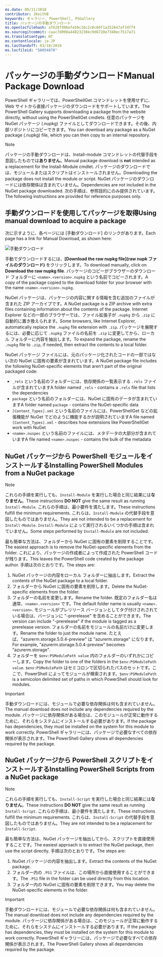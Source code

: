 ```yaml
---
ms.date: 09/11/2018
contributor: JKeithB
keywords: ギャラリー, PowerShell, PSGallery
title: パッケージの手動ダウンロード
ms.openlocfilehash: af628f99befe50c16c2c0c60f1a352647af34ff4
ms.sourcegitcommit: caac7d098a448232304c9d6728e7340ec7517a71
ms.translationtype: HT
ms.contentlocale: ja-JP
ms.lasthandoff: 03/18/2019
ms.locfileid: "58054878"
---
```

# <a name="manual-package-download"></a><span data-ttu-id="8a219-103">パッケージの手動ダウンロード</span><span class="sxs-lookup"><span data-stu-id="8a219-103">Manual Package Download</span></span>

<span data-ttu-id="8a219-104">PowerShell ギャラリーでは、PowerShellGet コマンドレットを使用せずに、Web サイトから直接パッケージのダウンロードをサポートしています。</span><span class="sxs-lookup"><span data-stu-id="8a219-104">The PowerShell Gallery supports downloading a package from the website directly, without using the PowerShellGet cmdlets.</span></span> <span data-ttu-id="8a219-105">任意のパッケージを NuGet パッケージ (.nupkg) ファイルとしてダウンロードできます。その後、内部リポジトリにコピーできます。</span><span class="sxs-lookup"><span data-stu-id="8a219-105">You can download any package as a NuGet package (.nupkg) file, which you can then copy to an internal repository.</span></span>

> [!NOTE]
> <span data-ttu-id="8a219-106">パッケージの手動ダウンロードは、Install-module コマンドレットの代替手段を意図したものでは**ありません**。</span><span class="sxs-lookup"><span data-stu-id="8a219-106">Manual package download is **not** intended as a replacement for the Install-Module cmdlet.</span></span>
> <span data-ttu-id="8a219-107">パッケージのダウンロードでは、モジュールまたはスクリプトはインストールされません。</span><span class="sxs-lookup"><span data-stu-id="8a219-107">Downloading the package does not install the module or script.</span></span> <span data-ttu-id="8a219-108">NuGet パッケージのダウンロードには依存関係は含まれていません。</span><span class="sxs-lookup"><span data-stu-id="8a219-108">Dependencies are not included in the NuGet package downloaded.</span></span> <span data-ttu-id="8a219-109">次の手順は、参照目的にのみ提供されています。</span><span class="sxs-lookup"><span data-stu-id="8a219-109">The following instructions are provided for reference purposes only.</span></span>

## <a name="using-manual-download-to-acquire-a-package"></a><span data-ttu-id="8a219-110">手動ダウンロードを使用してパッケージを取得</span><span class="sxs-lookup"><span data-stu-id="8a219-110">Using manual download to acquire a package</span></span>

<span data-ttu-id="8a219-111">次に示すように、各ページには [手動ダウンロード] のリンクがあります。</span><span class="sxs-lookup"><span data-stu-id="8a219-111">Each page has a link for Manual Download, as shown here:</span></span>

![手動ダウンロード](../../Images/packagedisplaypagewithpseditions.png)

<span data-ttu-id="8a219-113">手動でダウンロードするには、**[Download the raw nupkg file]\(raw nupk ファイルのダウンロード\)** をクリックします。</span><span class="sxs-lookup"><span data-stu-id="8a219-113">To download manually, click on **Download the raw nupkg file**.</span></span> <span data-ttu-id="8a219-114">パッケージのコピーがブラウザーのダウンロード フォルダーに `<name>.<version>.nupkg` という名前でコピーされます。</span><span class="sxs-lookup"><span data-stu-id="8a219-114">A copy of the package copied to the download folder for your browser with the name `<name>.<version>.nupkg`.</span></span>

<span data-ttu-id="8a219-115">NuGet パッケージは、パッケージの内容に関する情報を含む追加のファイルが含まれた ZIP アーカイブです。</span><span class="sxs-lookup"><span data-stu-id="8a219-115">A NuGet package is a ZIP archive with extra files containing information about the contents of the package.</span></span> <span data-ttu-id="8a219-116">Internet Explorer などの一部のブラウザーでは、ファイル拡張子が `.nupkg` から `.zip` に自動的に置き換えられます。</span><span class="sxs-lookup"><span data-stu-id="8a219-116">Some browsers, like Internet Explorer, automatically replace the `.nupkg` file extension with `.zip`.</span></span> <span data-ttu-id="8a219-117">パッケージを展開するには、必要に応じて `.nupkg` ファイルの名前を `.zip` に変更してから、ローカル フォルダーに内容を抽出します。</span><span class="sxs-lookup"><span data-stu-id="8a219-117">To expand the package, rename the `.nupkg` file to `.zip`, if needed, then extract the contents to a local folder.</span></span>

<span data-ttu-id="8a219-118">NuGet パッケージ ファイルには、元のパッケージ化されたコードの一部ではない次の NuGet に固有の要素が含まれています。</span><span class="sxs-lookup"><span data-stu-id="8a219-118">A NuGet package file includes the following NuGet-specific elements that aren't part of the original packaged code:</span></span>

- <span data-ttu-id="8a219-119">`_rels` という名前のフォルダーには、依存関係の一覧表示する `.rels` ファイルが含まれています</span><span class="sxs-lookup"><span data-stu-id="8a219-119">A folder named `_rels` - contains a `.rels` file that lists the dependencies</span></span>
- <span data-ttu-id="8a219-120">`package` という名前のフォルダーには、NuGet に固有のデータが含まれています</span><span class="sxs-lookup"><span data-stu-id="8a219-120">A folder named `package` - contains the NuGet-specific data</span></span>
- <span data-ttu-id="8a219-121">`[Content_Types].xml` という名前のファイルには、PowerShellGet などの拡張機能が NuGet でどのように機能するかが説明されています</span><span class="sxs-lookup"><span data-stu-id="8a219-121">A file named `[Content_Types].xml` - describes how extensions like PowerShellGet work with NuGet</span></span>
- <span data-ttu-id="8a219-122">`<name>.nuspec` という名前のファイルには、メタデータの大部分が含まれています</span><span class="sxs-lookup"><span data-stu-id="8a219-122">A file named `<name>.nuspec` - contains the bulk of the metadata</span></span>

## <a name="installing-powershell-modules-from-a-nuget-package"></a><span data-ttu-id="8a219-123">NuGet パッケージから PowerShell モジュールをインストールする</span><span class="sxs-lookup"><span data-stu-id="8a219-123">Installing PowerShell Modules from a NuGet package</span></span>

> [!NOTE]
> <span data-ttu-id="8a219-124">これらの手順を実行しても、`Install-Module` を実行した場合と同じ結果には**なりません**。</span><span class="sxs-lookup"><span data-stu-id="8a219-124">These instructions **DO NOT** give the same result as running `Install-Module`.</span></span> <span data-ttu-id="8a219-125">これらの手順は、最小要件を満たします。</span><span class="sxs-lookup"><span data-stu-id="8a219-125">These instructions fulfill the minimum requirements.</span></span> <span data-ttu-id="8a219-126">これらは、`Install-Module` の代替手段を意図したものではありません。</span><span class="sxs-lookup"><span data-stu-id="8a219-126">They are not intended to be a replacement for `Install-Module`.</span></span> <span data-ttu-id="8a219-127">`Install-Module` によって実行されるいくつかの手順は含まれていません。</span><span class="sxs-lookup"><span data-stu-id="8a219-127">Some steps performed by `Install-Module` are not included.</span></span>

<span data-ttu-id="8a219-128">最も簡単な方法は、フォルダーから NuGet に固有の要素を削除することです。</span><span class="sxs-lookup"><span data-stu-id="8a219-128">The easiest approach is to remove the NuGet-specific elements from the folder.</span></span> <span data-ttu-id="8a219-129">これにより、パッケージの作成者によって作成された PowerShell コードが残ります。</span><span class="sxs-lookup"><span data-stu-id="8a219-129">This leaves the PowerShell code created by the package author.</span></span> <span data-ttu-id="8a219-130">手順は次のとおりです。</span><span class="sxs-lookup"><span data-stu-id="8a219-130">The steps are:</span></span>

1. <span data-ttu-id="8a219-131">NuGet パッケージの内容をローカル フォルダーに抽出します。</span><span class="sxs-lookup"><span data-stu-id="8a219-131">Extract the contents of the NuGet package to a local folder.</span></span>
2. <span data-ttu-id="8a219-132">フォルダーから NuGet に固有の要素を削除します。</span><span class="sxs-lookup"><span data-stu-id="8a219-132">Delete the NuGet-specific elements from the folder.</span></span>
3. <span data-ttu-id="8a219-133">フォルダーの名前を変更します。</span><span class="sxs-lookup"><span data-stu-id="8a219-133">Rename the folder.</span></span> <span data-ttu-id="8a219-134">既定のフォルダー名は通常、`<name>.<version>` です。</span><span class="sxs-lookup"><span data-stu-id="8a219-134">The default folder name is usually `<name>.<version>`.</span></span> <span data-ttu-id="8a219-135">モジュールがプレリリース バージョンとしてタグ付けされされている場合は、バージョンに "-prerelease" を含めることができます。</span><span class="sxs-lookup"><span data-stu-id="8a219-135">The version can include "-prerelease" if the module is tagged as a prerelease version.</span></span> <span data-ttu-id="8a219-136">フォルダーの名前をモジュールの名前だけに変更します。</span><span class="sxs-lookup"><span data-stu-id="8a219-136">Rename the folder to just the module name.</span></span> <span data-ttu-id="8a219-137">たとえば、"azurerm.storage.5.0.4-preview" は "azurerm.storage" になります。</span><span class="sxs-lookup"><span data-stu-id="8a219-137">For example, "azurerm.storage.5.0.4-preview" becomes "azurerm.storage".</span></span>
4. <span data-ttu-id="8a219-138">フォルダーを `$env:PSModulePath value` 内のフォルダーのいずれかにコピーします。</span><span class="sxs-lookup"><span data-stu-id="8a219-138">Copy the folder to one of the folders in the `$env:PSModulePath value`.</span></span> <span data-ttu-id="8a219-139">`$env:PSModulePath` はセミコロンで区切られたパスのセットです。ここで、PowerShell によってモジュールが検索されます。</span><span class="sxs-lookup"><span data-stu-id="8a219-139">`$env:PSModulePath` is a semicolon delimited set of paths in which PowerShell should look for modules.</span></span>

> [!IMPORTANT]
> <span data-ttu-id="8a219-140">手動ダウンロードには、モジュールで必要な依存関係は何も含まれていません。</span><span class="sxs-lookup"><span data-stu-id="8a219-140">The manual download does not include any dependencies required by the module.</span></span> <span data-ttu-id="8a219-141">パッケージに依存関係がある場合は、このモジュールが正常に動作するために、それらをシステムにインストールする必要があります。</span><span class="sxs-lookup"><span data-stu-id="8a219-141">If the package has dependencies, they must be installed on the system for this module to work correctly.</span></span> <span data-ttu-id="8a219-142">PowerShell ギャラリーには、パッケージで必要なすべての依存関係が表示されます。</span><span class="sxs-lookup"><span data-stu-id="8a219-142">The PowerShell Gallery shows all dependencies required by the package.</span></span>

## <a name="installing-powershell-scripts-from-a-nuget-package"></a><span data-ttu-id="8a219-143">NuGet パッケージから PowerShell スクリプトをインストールする</span><span class="sxs-lookup"><span data-stu-id="8a219-143">Installing PowerShell Scripts from a NuGet package</span></span>

> [!NOTE]
> <span data-ttu-id="8a219-144">これらの手順を実行しても、`Install-Script` を実行した場合と同じ結果には**なりません**。</span><span class="sxs-lookup"><span data-stu-id="8a219-144">These instructions **DO NOT** give the same result as running `Install-Script`.</span></span> <span data-ttu-id="8a219-145">これらの手順は、最小要件を満たします。</span><span class="sxs-lookup"><span data-stu-id="8a219-145">These instructions fulfill the minimum requirements.</span></span> <span data-ttu-id="8a219-146">これらは、`Install-Script` の代替手段を意図したものではありません。</span><span class="sxs-lookup"><span data-stu-id="8a219-146">They are not intended to be a replacement for `Install-Script`.</span></span>

<span data-ttu-id="8a219-147">最も簡単な方法は、NuGet パッケージを抽出してから、スクリプトを直接使用することです。</span><span class="sxs-lookup"><span data-stu-id="8a219-147">The easiest approach is to extract the NuGet package, then use the script directly.</span></span> <span data-ttu-id="8a219-148">手順は次のとおりです。</span><span class="sxs-lookup"><span data-stu-id="8a219-148">The steps are:</span></span>

1. <span data-ttu-id="8a219-149">NuGet パッケージの内容を抽出します。</span><span class="sxs-lookup"><span data-stu-id="8a219-149">Extract the contents of the NuGet package.</span></span>
2. <span data-ttu-id="8a219-150">フォルダー内の `.PS1` ファイルは、この場所から直接使用することができます。</span><span class="sxs-lookup"><span data-stu-id="8a219-150">The `.PS1` file in the folder can be used directly from this location.</span></span>
3. <span data-ttu-id="8a219-151">フォルダー内の NuGet に固有の要素を削除できます。</span><span class="sxs-lookup"><span data-stu-id="8a219-151">You may delete the NuGet-specific elements in the folder.</span></span>

> [!IMPORTANT]
> <span data-ttu-id="8a219-152">手動ダウンロードには、モジュールで必要な依存関係は何も含まれていません。</span><span class="sxs-lookup"><span data-stu-id="8a219-152">The manual download does not include any dependencies required by the module.</span></span> <span data-ttu-id="8a219-153">パッケージに依存関係がある場合は、このモジュールが正常に動作するために、それらをシステムにインストールする必要があります。</span><span class="sxs-lookup"><span data-stu-id="8a219-153">If the package has dependencies, they must be installed on the system for this module to work correctly.</span></span> <span data-ttu-id="8a219-154">PowerShell ギャラリーには、パッケージで必要なすべての依存関係が表示されます。</span><span class="sxs-lookup"><span data-stu-id="8a219-154">The PowerShell Gallery shows all dependencies required by the package.</span></span>
